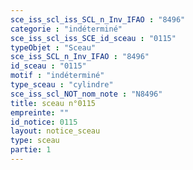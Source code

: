 ```yaml
---
sce_iss_scl_iss_SCL_n_Inv_IFAO : "8496"
categorie : "indéterminé"
sce_iss_scl_iss_SCE_id_sceau : "0115"
typeObjet : "Sceau"
sce_iss_SCL_n_Inv_IFAO : "8496"
id_sceau : "0115"
motif : "indéterminé"
type_sceau : "cylindre"
sce_iss_scl_NOT_nom_note : "N8496"
title: sceau n°0115
empreinte: ""
id_notice: 0115
layout: notice_sceau
type: sceau
partie: 1
---
```

